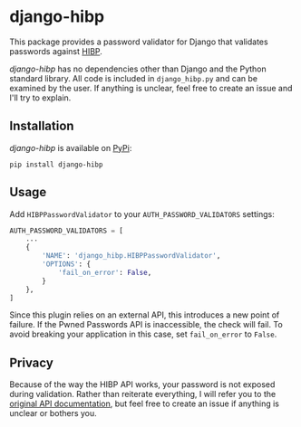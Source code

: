 # django-hibp

This package provides a password validator for Django that validates passwords against [HIBP](https://haveibeenpwned.com/Passwords).

*django-hibp* has no dependencies other than Django and the Python standard library. All code is included in `django_hibp.py` and can be examined by the user. If anything is unclear, feel free to create an issue and I'll try to explain.

## Installation

*django-hibp* is available on [PyPi](https://pypi.org/project/django-hibp/):

```
pip install django-hibp
```

## Usage

Add `HIBPPasswordValidator` to your `AUTH_PASSWORD_VALIDATORS` settings:

```python
AUTH_PASSWORD_VALIDATORS = [
    ...
    {
        'NAME': 'django_hibp.HIBPPasswordValidator',
        'OPTIONS': {
            'fail_on_error': False,
        }
    },
]
```

Since this plugin relies on an external API, this introduces a new point of failure. If the Pwned Passwords API is inaccessible, the check will fail. To avoid breaking your application in this case, set `fail_on_error` to `False`.

## Privacy

Because of the way the HIBP API works, your password is not exposed during validation. Rather than reiterate everything, I will refer you to the [original API documentation](https://haveibeenpwned.com/API/v3#SearchingPwnedPasswordsByRange), but feel free to create an issue if anything is unclear or bothers you.
